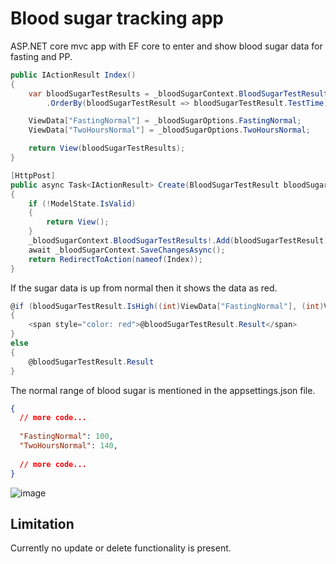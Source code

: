 # Blood sugar tracking app

ASP.NET core mvc app with EF core to enter and show blood sugar data for 
fasting and PP.

```c#
public IActionResult Index()
{
    var bloodSugarTestResults = _bloodSugarContext.BloodSugarTestResults
        .OrderBy(bloodSugarTestResult => bloodSugarTestResult.TestTime);

    ViewData["FastingNormal"] = _bloodSugarOptions.FastingNormal;
    ViewData["TwoHoursNormal"] = _bloodSugarOptions.TwoHoursNormal;

    return View(bloodSugarTestResults);
}

[HttpPost]
public async Task<IActionResult> Create(BloodSugarTestResult bloodSugarTestResult)
{
    if (!ModelState.IsValid)
    {
        return View();
    }
    _bloodSugarContext.BloodSugarTestResults!.Add(bloodSugarTestResult);
    await _bloodSugarContext.SaveChangesAsync();
    return RedirectToAction(nameof(Index));
}
```

If the sugar data is up from normal then it shows the data as red.

```c#
@if (bloodSugarTestResult.IsHigh((int)ViewData["FastingNormal"], (int)ViewData["TwoHoursNormal"]))
{
    <span style="color: red">@bloodSugarTestResult.Result</span>
}
else
{
    @bloodSugarTestResult.Result
}
```

The normal range of blood sugar is mentioned in the appsettings.json file.

```json
{
  // more code...
  
  "FastingNormal": 100,
  "TwoHoursNormal": 140,
  
  // more code...
}
```

![image](https://user-images.githubusercontent.com/3396447/113700018-f1a0d200-96f3-11eb-85e2-6f6a7eb72523.png)

## Limitation

Currently no update or delete functionality is present.
